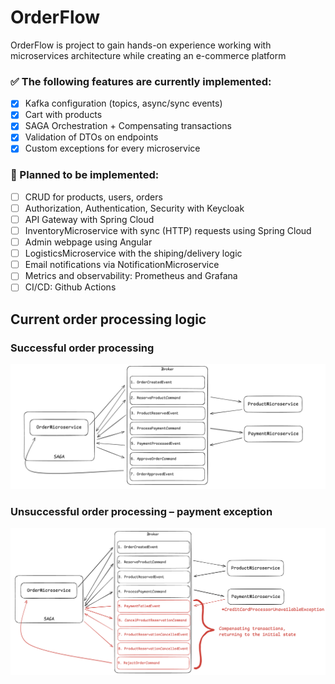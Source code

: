 # OrderFlow
OrderFlow is project to gain hands-on experience working with microservices architecture while creating an e-commerce platform

### ✅ The following features are currently implemented: 
- [x] Kafka configuration (topics, async/sync events)
- [x] Cart with products
- [x] SAGA Orchestration + Compensating transactions
- [x] Validation of DTOs on endpoints
- [x] Custom exceptions for every microservice

### 📝 Planned to be implemented:
- [ ] CRUD for products, users, orders
- [ ] Authorization, Authentication, Security with Keycloak
- [ ] API Gateway with Spring Cloud
- [ ] InventoryMicroservice with sync (HTTP) requests using Spring Cloud
- [ ] Admin webpage using Angular
- [ ] LogisticsMicroservice with the shiping/delivery logic
- [ ] Email notifications via NotificationMicroservice
- [ ] Metrics and observability: Prometheus and Grafana
- [ ] CI/CD: Github Actions

## Current order processing logic
### Successful order processing
![Sucessfull order processing](https://github.com/karmazinoleh/OrderFlow/blob/master/Screenshot%202025-07-28%20at%2017.28.04.png)
### Unsuccessful order processing – payment exception
![Unsuccessful order processing](https://github.com/karmazinoleh/OrderFlow/blob/master/Screenshot%202025-07-28%20at%2017.34.45.png)
